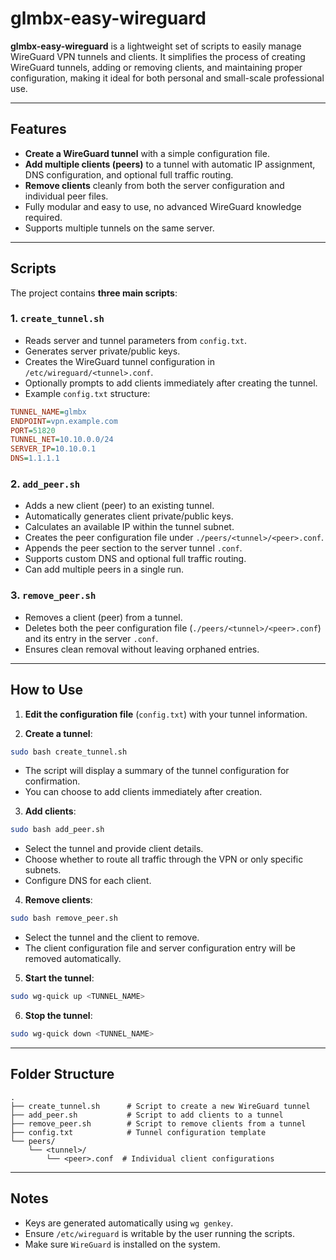 # glmbx-easy-wireguard

**glmbx-easy-wireguard** is a lightweight set of scripts to easily manage WireGuard VPN tunnels and clients. It simplifies the process of creating WireGuard tunnels, adding or removing clients, and maintaining proper configuration, making it ideal for both personal and small-scale professional use.

---

## Features

* **Create a WireGuard tunnel** with a simple configuration file.
* **Add multiple clients (peers)** to a tunnel with automatic IP assignment, DNS configuration, and optional full traffic routing.
* **Remove clients** cleanly from both the server configuration and individual peer files.
* Fully modular and easy to use, no advanced WireGuard knowledge required.
* Supports multiple tunnels on the same server.

---

## Scripts

The project contains **three main scripts**:

### 1. `create_tunnel.sh`

* Reads server and tunnel parameters from `config.txt`.
* Generates server private/public keys.
* Creates the WireGuard tunnel configuration in `/etc/wireguard/<tunnel>.conf`.
* Optionally prompts to add clients immediately after creating the tunnel.
* Example `config.txt` structure:

```ini
TUNNEL_NAME=glmbx
ENDPOINT=vpn.example.com
PORT=51820
TUNNEL_NET=10.10.0.0/24
SERVER_IP=10.10.0.1
DNS=1.1.1.1
```

### 2. `add_peer.sh`

* Adds a new client (peer) to an existing tunnel.
* Automatically generates client private/public keys.
* Calculates an available IP within the tunnel subnet.
* Creates the peer configuration file under `./peers/<tunnel>/<peer>.conf`.
* Appends the peer section to the server tunnel `.conf`.
* Supports custom DNS and optional full traffic routing.
* Can add multiple peers in a single run.

### 3. `remove_peer.sh`

* Removes a client (peer) from a tunnel.
* Deletes both the peer configuration file (`./peers/<tunnel>/<peer>.conf`) and its entry in the server `.conf`.
* Ensures clean removal without leaving orphaned entries.

---

## How to Use

1. **Edit the configuration file** (`config.txt`) with your tunnel information.

2. **Create a tunnel**:

```bash
sudo bash create_tunnel.sh
```

* The script will display a summary of the tunnel configuration for confirmation.
* You can choose to add clients immediately after creation.

3. **Add clients**:

```bash
sudo bash add_peer.sh
```

* Select the tunnel and provide client details.
* Choose whether to route all traffic through the VPN or only specific subnets.
* Configure DNS for each client.

4. **Remove clients**:

```bash
sudo bash remove_peer.sh
```

* Select the tunnel and the client to remove.
* The client configuration file and server configuration entry will be removed automatically.

5. **Start the tunnel**:

```bash
sudo wg-quick up <TUNNEL_NAME>
```

6. **Stop the tunnel**:

```bash
sudo wg-quick down <TUNNEL_NAME>
```

---

## Folder Structure

```
.
├── create_tunnel.sh      # Script to create a new WireGuard tunnel
├── add_peer.sh           # Script to add clients to a tunnel
├── remove_peer.sh        # Script to remove clients from a tunnel
├── config.txt            # Tunnel configuration template
└── peers/
    └── <tunnel>/
        └── <peer>.conf  # Individual client configurations
```

---

## Notes

* Keys are generated automatically using `wg genkey`.
* Ensure `/etc/wireguard` is writable by the user running the scripts.
* Make sure `WireGuard` is installed on the system.
